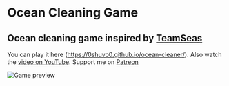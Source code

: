 # Ocean Cleaning Game
## Ocean cleaning game inspired by [TeamSeas](https://teamseas.org/)

You can play it here (https://0shuvo0.github.io/ocean-cleaner/).
Also watch the [video on YouTube](https://youtu.be/JdkHeQojLr0).
Support me on [Patreon](https://www.patreon.com/0shuvo0)

![Game preview](preview.png)
